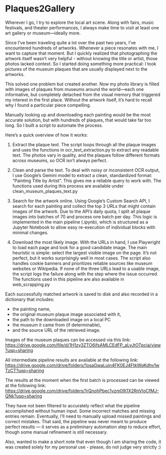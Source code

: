 # Plaques2Gallery
Wherever I go, I try to explore the local art scene. Along with fairs, music festivals, and theater performances, I always make time to visit at least one art gallery or museum—ideally more.

Since I’ve been traveling quite a lot over the past two years, I’ve encountered hundreds of artworks. Whenever a piece resonates with me, I want to capture that moment. But I quickly realized that photographing the artwork itself wasn’t very helpful - without knowing the title or artist, those photos lacked context. So I started doing something more practical: I took pictures of the museum plaques that are usually displayed next to the artworks.

This solved one problem but created another. Now my photo library is filled with images of plaques from museums around the world—each one informative, but completely detached from the visual memory that triggered my interest in the first place. Without the artwork itself, it’s hard to recall why I found a particular piece compelling.

Manually looking up and downloading each painting would be the most accurate solution, but with hundreds of plaques, that would take far too long. So I built a script to automate the process.

Here’s a quick overview of how it works:
1. Extract the plaque text. The script loops through all the plaque images and uses the functions in ocr_text_extraction.py to extract any readable text. The photos vary in quality, and the plaques follow different formats across museums, so OCR isn’t always perfect.
2. Clean and parse the text. To deal with noisy or inconsistent OCR output, I use Google’s Gemini model to extract a clean, standardized format: “Painting Title by Artist”. This gives me a reliable query to work with. The functions used during this process are available under clean_museum_plaques_text.py
3. Search for the artwork online. Using Google’s Custom Search API, I search for each painting and collect the top 3 URLs that might contain images of the artwork. Due to the API’s daily quota, I split all plaque images into batches of 70 and process one batch per day. This logic is implemented in the main pipeline (.ipynb), which is structured as a Jupyter Notebook to allow easy re-execution of individual blocks with minimal changes.

5. Download the most likely image. With the URLs in hand, I use Playwright to load each page and look for a good candidate image. The main heuristic is simple: select the largest visible image on the page. It’s not perfect, but it works surprisingly well in most cases.
The script also handles cookie banners and prioritizes reliable sources like museum websites or Wikipedia. If none of the three URLs lead to a usable image, the script logs the failure along with the step where the issue occurred. The functions used in this pipeline are also available in web_scrapping.py

Each successfully matched artwork is saved to disk and also recorded in a dictionary that includes:
- the painting name,
- the original museum plaque image associated with it,
- the path to the downloaded image on a local PC
- the museum it came from (if determinable),
- and the source URL of the retrieved image.

Images of the museum plaques can be accessed via this link: https://drive.google.com/file/d/1H1zy3ZTO6ifsAMLCEdFP_aLyJtOTpcia/view?usp=sharing

All intermediate pipeline results are available at the following link: https://drive.google.com/drive/folders/1osaGwaLuin4FK0EJ4FtkWqKdhv1wTzCT?usp=sharing

The results at the moment when the first batch is processed can be viewed at the following link: https://drive.google.com/drive/folders/1rQnohPbec1yzm09i1X2RnVIoCfMJ-QNk?usp=sharing

They have not been filtered to accurately reflect what the pipeline accomplished without human input. Some incorrect matches and missing entries remain. Eventually, I’ll need to manually upload missed paintings and correct mistakes. That said, the pipeline was never meant to produce perfect results — it serves as a preliminary automation step to reduce effort, though some manual refinement is still necessary.

Also, wanted to make a short note that even though I am sharing the code, it was created solely for my personal use - please, do not judge very strictly :)
